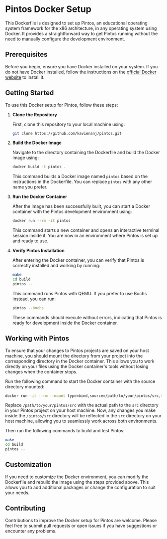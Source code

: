 # Pintos Docker Setup

This Dockerfile is designed to set up Pintos, an educational operating system framework for the x86 architecture, in any operating system using Docker. It provides a straightforward way to get Pintos running without the need to manually configure the development environment.

## Prerequisites

Before you begin, ensure you have Docker installed on your system. If you do not have Docker installed, follow the instructions on the [official Docker website](https://docs.docker.com/get-docker/) to install it.

## Getting Started

To use this Docker setup for Pintos, follow these steps:

1. **Clone the Repository**

   First, clone this repository to your local machine using:

   ```bash
   git clone https://github.com/kavienanj/pintos.git
   ```

2. **Build the Docker Image**

   Navigate to the directory containing the Dockerfile and build the Docker image using:

   ```bash
   docker build -t pintos .
   ```

   This command builds a Docker image named `pintos` based on the instructions in the Dockerfile. You can replace `pintos` with any other name you prefer.

3. **Run the Docker Container**

   After the image has been successfully built, you can start a Docker container with the Pintos development environment using:

   ```bash
   docker run --rm -it pintos
   ```

   This command starts a new container and opens an interactive terminal session inside it. You are now in an environment where Pintos is set up and ready to use.

4. **Verify Pintos Installation**

   After entering the Docker container, you can verify that Pintos is correctly installed and working by running:

   ```bash
   make
   cd build
   pintos --
   ```

   This command runs Pintos with QEMU. If you prefer to use Bochs instead, you can run:

   ```bash
   pintos --bochs
   ```

   These commands should execute without errors, indicating that Pintos is ready for development inside the Docker container.

## Working with Pintos

To ensure that your changes to Pintos projects are saved on your host machine, you should mount the directory from your project into the corresponding directory in the Docker container. This allows you to work directly on your files using the Docker container's tools without losing changes when the container stops.

Run the following command to start the Docker container with the source directory mounted:

```bash
docker run -it --rm --mount type=bind,source=/path/to/your/pintos/src,target=/pintos/src pintos
```

Replace `/path/to/your/pintos/src` with the actual path to the `src` directory in your Pintos project on your host machine. Now, any changes you make inside the `/pintos/src` directory will be reflected in the `src` directory on your host machine, allowing you to seamlessly work across both environments.

Then run the following commands to build and test Pintos:

```bash
make
cd build
pintos --
```

## Customization

If you need to customize the Docker environment, you can modify the Dockerfile and rebuild the image using the steps provided above. This allows you to add additional packages or change the configuration to suit your needs.

## Contributing

Contributions to improve the Docker setup for Pintos are welcome. Please feel free to submit pull requests or open issues if you have suggestions or encounter any problems.
